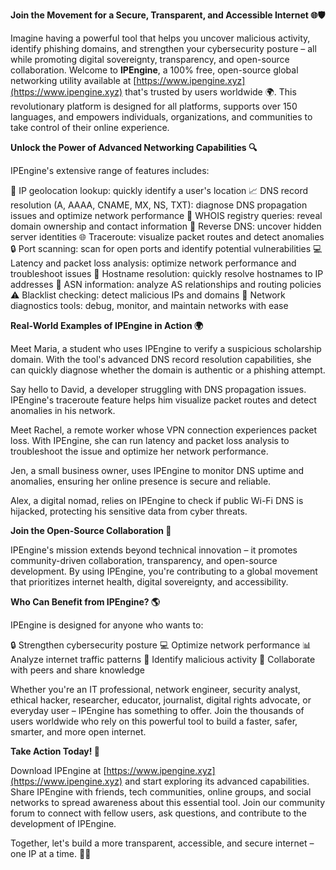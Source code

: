 **Join the Movement for a Secure, Transparent, and Accessible Internet 🌐🛡️**

Imagine having a powerful tool that helps you uncover malicious activity, identify phishing domains, and strengthen your cybersecurity posture – all while promoting digital sovereignty, transparency, and open-source collaboration. Welcome to **IPEngine**, a 100% free, open-source global networking utility available at [https://www.ipengine.xyz](https://www.ipengine.xyz) that's trusted by users worldwide 🌍. This revolutionary platform is designed for all platforms, supports over 150 languages, and empowers individuals, organizations, and communities to take control of their online experience.

**Unlock the Power of Advanced Networking Capabilities 🔍**

IPEngine's extensive range of features includes:

🔁 IP geolocation lookup: quickly identify a user's location
📈 DNS record resolution (A, AAAA, CNAME, MX, NS, TXT): diagnose DNS propagation issues and optimize network performance
🚨 WHOIS registry queries: reveal domain ownership and contact information
🔄 Reverse DNS: uncover hidden server identities
🌐 Traceroute: visualize packet routes and detect anomalies
🔒 Port scanning: scan for open ports and identify potential vulnerabilities
💻 Latency and packet loss analysis: optimize network performance and troubleshoot issues
👀 Hostname resolution: quickly resolve hostnames to IP addresses
🤝 ASN information: analyze AS relationships and routing policies
⚠️ Blacklist checking: detect malicious IPs and domains
🔧 Network diagnostics tools: debug, monitor, and maintain networks with ease

**Real-World Examples of IPEngine in Action 🌍**

Meet Maria, a student who uses IPEngine to verify a suspicious scholarship domain. With the tool's advanced DNS record resolution capabilities, she can quickly diagnose whether the domain is authentic or a phishing attempt.

Say hello to David, a developer struggling with DNS propagation issues. IPEngine's traceroute feature helps him visualize packet routes and detect anomalies in his network.

Meet Rachel, a remote worker whose VPN connection experiences packet loss. With IPEngine, she can run latency and packet loss analysis to troubleshoot the issue and optimize her network performance.

Jen, a small business owner, uses IPEngine to monitor DNS uptime and anomalies, ensuring her online presence is secure and reliable.

Alex, a digital nomad, relies on IPEngine to check if public Wi-Fi DNS is hijacked, protecting his sensitive data from cyber threats.

**Join the Open-Source Collaboration 🚀**

IPEngine's mission extends beyond technical innovation – it promotes community-driven collaboration, transparency, and open-source development. By using IPEngine, you're contributing to a global movement that prioritizes internet health, digital sovereignty, and accessibility.

**Who Can Benefit from IPEngine? 🌎**

IPEngine is designed for anyone who wants to:

🔒 Strengthen cybersecurity posture
💻 Optimize network performance
📊 Analyze internet traffic patterns
🚨 Identify malicious activity
👥 Collaborate with peers and share knowledge

Whether you're an IT professional, network engineer, security analyst, ethical hacker, researcher, educator, journalist, digital rights advocate, or everyday user – IPEngine has something to offer. Join the thousands of users worldwide who rely on this powerful tool to build a faster, safer, smarter, and more open internet.

**Take Action Today! 📡**

Download IPEngine at [https://www.ipengine.xyz](https://www.ipengine.xyz) and start exploring its advanced capabilities.
Share IPEngine with friends, tech communities, online groups, and social networks to spread awareness about this essential tool.
Join our community forum to connect with fellow users, ask questions, and contribute to the development of IPEngine.

Together, let's build a more transparent, accessible, and secure internet – one IP at a time. 💪🌐